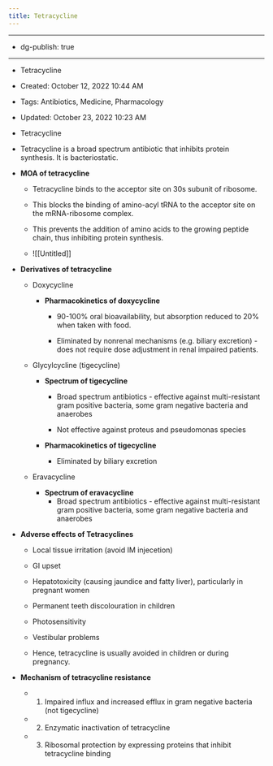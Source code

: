 ```yaml
---
title: Tetracycline
---
```


- --

- dg-publish: true

- --

- Tetracycline

- Created: October 12, 2022 10:44 AM

- Tags: Antibiotics, Medicine, Pharmacology

- Updated: October 23, 2022 10:23 AM

- Tetracycline

- Tetracycline is a broad spectrum antibiotic that inhibits protein synthesis. It is bacteriostatic.

- **MOA of tetracycline**
	 - Tetracycline binds to the acceptor site on 30s subunit of ribosome.

	 - This blocks the binding of amino-acyl tRNA to the acceptor site on the mRNA-ribosome complex.

	 - This prevents the addition of amino acids to the growing peptide chain, thus inhibiting protein synthesis.

	 - ![[Untitled]]

- **Derivatives of tetracycline**
	 - Doxycycline
		 - **Pharmacokinetics of doxycycline**
			 - 90-100% oral bioavailability, but absorption reduced to 20% when taken with food.

			 - Eliminated by nonrenal mechanisms (e.g. biliary excretion) - does not require dose adjustment in renal impaired patients.

	 - Glycylcycline (tigecycline)
		 - **Spectrum of tigecycline**
			 - Broad spectrum antibiotics - effective against multi-resistant gram positive bacteria, some gram negative bacteria and anaerobes

			 - Not effective against proteus and pseudomonas species

		 - **Pharmacokinetics of tigecycline**
			 - Eliminated by biliary excretion

	 - Eravacycline
		 - **Spectrum of eravacycline**
			 - Broad spectrum antibiotics - effective against multi-resistant gram positive bacteria, some gram negative bacteria and anaerobes

- **Adverse effects of Tetracyclines**
	 - Local tissue irritation (avoid IM injecetion)

	 - GI upset

	 - Hepatotoxicity (causing jaundice and fatty liver), particularly in pregnant women

	 - Permanent teeth discolouration in children

	 - Photosensitivity

	 - Vestibular problems

	 - Hence, tetracycline is usually avoided in children or during pregnancy.

- **Mechanism of tetracycline resistance**
	 - 1. Impaired influx and increased efflux in gram negative bacteria (not tigecycline)

	 - 2. Enzymatic inactivation of tetracycline

	 - 3. Ribosomal protection by expressing proteins that inhibit tetracycline binding
